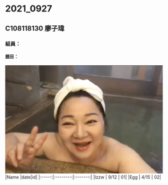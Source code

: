 # 2021_0927
## C108118130 廖子瑋
### 組員：
#### 題目：
![77](冰冰姐.png)
|Name |date|id|
|:-----:|:--------:|:-------:|
|lzzw |  9/12  | 01|
|Egg  | 4/15  | 02|
